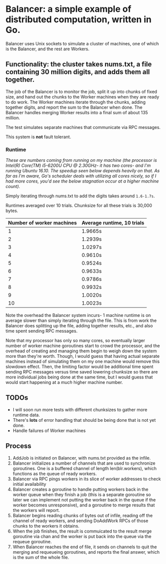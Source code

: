 # Balancer: a simple example of distributed computation, written in Go.

Balancer uses Unix sockets to simulate a cluster of machines, one of which is the Balancer, and the rest are Workers.

## Functionality: the cluster takes nums.txt, a file containing 30 million digits, and adds them all together.

The job of the Balancer is to monitor the job, split it up into chunks of fixed size, and hand out the chunks to the Worker machines when they are ready to do work. The Worker machines iterate through the chunks, adding together digits, and report the sum to the Balancer when done. The Balancer handles merging Worker results into a final sum of about 135 million.

The test simulates separate machines that communicate via RPC messages.

This system is **not** fault tolerant.

### Runtime

*These are numbers coming from running on my machine (the processor is Intel(R) Core(TM) i5-6200U CPU @ 2.30GHz- it has two cores- and I'm running Ubuntu 16.10. The speedup seen below depends heavily on that. As far as I'm aware, Go's scheduler deals with utilizing all cores nicely, so if I had more cores, you'd see the below stagnation occur at a higher machine count).*

Simply iterating through nums.txt to add the digits takes around `1.6-1.7s`.

Runtimes averaged over 10 trials. Chunksize for all these trials is 30,000 bytes.

Number of worker machines | Average runtime, 10 trials
--------------------------|---------------------------
1 | 1.9665s
2 | 1.2939s
3 | 1.0297s
4 | 0.9610s
5 | 0.9524s
6 | 0.9633s
7 | 0.9786s
8 | 0.9932s
9 | 1.0020s
10 | 1.0023s

Note the overhead the Balancer system incurs- 1 machine runtime is on average slower than simply iterating through the file. This is from work the Balancer does splitting up the file, adding together results, etc., and also time spent sending RPC messages.

Note that my processor has only so many cores, so eventually larger number of worker machine goroutines start to crowd the processor, and the overhead of creating and managing them begin to weigh down the system more than they're worth. Though, I would guess that having actual separate machines instead of simulating them on my one machine would remove this slowdown effect. Then, the limiting factor would be additional time spent sending RPC messages versus time saved lowering chunksize so there are more individual jobs being done at the same time, but I would guess that would start happening at a *much* higher machine number.



## TODOs

* I will soon run more tests with different chunksizes to gather more runtime data.
* There's **lots** of error handling that should be being done that is not yet done.
* Handle failures of Worker machines

## Process
1. AddJob is initiated on Balancer, with nums.txt provided as the infile.
2. Balancer initializes a number of channels that are used to synchronize goroutines. One is a buffered channel of length len(blr.workers), which functions as the queue of ready workers.
3. Balancer via RPC pings workers in its slice of worker addresses to check initial availability
4. Balancer creates a goroutine to handle putting workers back in the worker queue when they finish a job (this is a separate goroutine so later we can implement not putting the worker back in the queue if the worker becomes unresponsive), and a goroutine to merge results that the workers will report.
5. Balancer begins reading chunks of bytes out of infile, reading off the channel of ready workers, and sending DoAddWork RPCs of those chunks to the workers it obtains.
6. When the job finishes, the result is commuicated to the result merge goroutine via chan and the worker is put back into the queue via the requeue goroutine.
7. When Balancer reaches the end of file, it sends on channels to quit the merging and requeueing goroutines, and reports the final answer, which is the sum of the whole file.  
